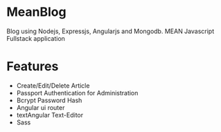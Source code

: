 # MeanBlog
Blog using Nodejs, Expressjs, Angularjs and Mongodb. MEAN Javascript Fullstack application

# Features

- Create/Edit/Delete Article
- Passport Authentication for Administration
- Bcrypt Password Hash
- Angular ui router
- textAngular Text-Editor
- Sass
